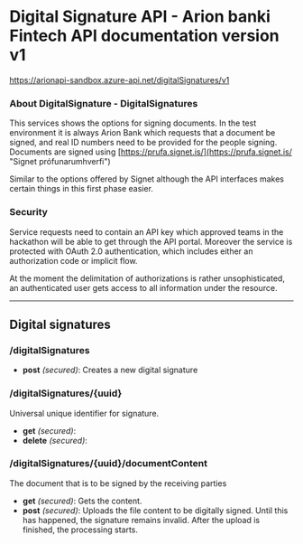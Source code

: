 ﻿# Digital Signature API - Arion banki Fintech API documentation version v1
https://arionapi-sandbox.azure-api.net/digitalSignatures/v1


### About DigitalSignature - DigitalSignatures
This services shows the options for signing documents. In the test environment it is always Arion Bank which requests that a document be signed, and real ID numbers need to be provided for the people signing. Documents are signed  using [https://prufa.signet.is/](https://prufa.signet.is/ "Signet prófunarumhverfi")

Similar to the options offered by Signet although the API interfaces makes certain things in this first phase easier.


### Security
Service requests need to contain an API key which approved teams in the hackathon will be able to get through the API portal.  Moreover the service is protected with OAuth 2.0 authentication, which includes either an authorization code or implicit flow.

At the moment the delimitation of authorizations is rather unsophisticated, an authenticated user gets access to all information under the resource.



---


## Digital signatures



### /digitalSignatures


* **post** *(secured)*: Creates a new digital signature



### /digitalSignatures/{uuid}
Universal unique identifier for signature.

* **get** *(secured)*: 
* **delete** *(secured)*: 



### /digitalSignatures/{uuid}/documentContent
The document that is to be signed by the receiving parties

* **get** *(secured)*: Gets the content.
* **post** *(secured)*: Uploads the file content to be digitally signed. Until this has happened, the signature remains invalid.
After the upload is finished, the processing starts.










